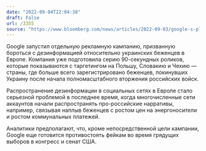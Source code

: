 ```yaml
---
date: "2022-09-04T22:04:38"
draft: False
url: /3355
source: "https://www.bloomberg.com/news/articles/2022-09-03/google-s-plan-to-stare-down-fake-news-on-ukrainian-refugees"
---
```


Google запустил отдельную рекламную кампанию, призванную бороться с дезинформацией относительно украинских беженцев в Европе. Компания уже подготовила серию 90-секундных роликов, которые показываются с таргетингом на Польшу, Словакию и Чехию — страны, где больше всего зарегистрировано беженцев, покинувших Украину после начала полномасштабного вторжения российских войск.

Распространение дезинформации в социальных сетях в Европе стало серьезной проблемой в последнее время, когда многочисленные сети аккаунтов начали распространять про-российские нарративы, например, связывая наплыв беженцев с ростом цен на энергоносители и ростом коммунальных платежей.

Аналитики предполагают, что, кроме непосредственной цели кампании, Google еще готовится противостоять фейкам во время грядущих выборов в конгресс и сенат США.
